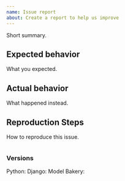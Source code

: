```yaml
---
name: Issue report
about: Create a report to help us improve
---
```


Short summary.

## Expected behavior

What you expected.

## Actual behavior

What happened instead.


## Reproduction Steps

How to reproduce this issue.

```python

```

### Versions

Python:
Django:
Model Bakery:
